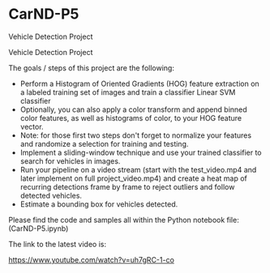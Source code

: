 # CarND-P5
Vehicle Detection Project


Vehicle Detection Project

The goals / steps of this project are the following:

 - Perform a Histogram of Oriented Gradients (HOG) feature extraction on a labeled training set of images and train a classifier Linear SVM classifier
 - Optionally, you can also apply a color transform and append binned color features, as well as histograms of color, to your HOG feature vector.
 - Note: for those first two steps don't forget to normalize your features and randomize a selection for training and testing.
 - Implement a sliding-window technique and use your trained classifier to search for vehicles in images.
 - Run your pipeline on a video stream (start with the test_video.mp4 and later implement on full project_video.mp4) and create a heat map of recurring detections frame by frame to reject outliers and follow detected vehicles.
 - Estimate a bounding box for vehicles detected.

Please find the code and samples all within the Python notebook file: (CarND-P5.ipynb)

The link to the latest video is:

https://www.youtube.com/watch?v=uh7gRC-1-co
